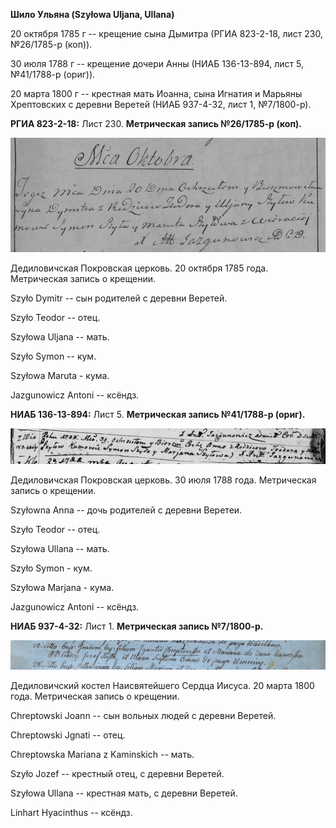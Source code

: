 **Шило Ульяна (Szyłowa Uljana, Ullana)**

20 октября 1785 г -- крещение сына Дымитра (РГИА 823-2-18, лист 230,
№26/1785-р (коп)).

30 июля 1788 г -- крещение дочери Анны (НИАБ 136-13-894, лист 5,
№41/1788-р (ориг)).

20 марта 1800 г -- крестная мать Иоанна, сына Игнатия и Марьяны
Хрептовских с деревни Веретей (НИАБ 937-4-32, лист 1, №7/1800-р).

**РГИА 823-2-18:** Лист 230. **Метрическая запись №26/1785-р (коп).**

![](./media/746990b976819f99a6fe95a39121027f60576129.png)

Дедиловичская Покровская церковь. 20 октября 1785 года. Метрическая
запись о крещении.

Szyło Dymitr -- сын родителей с деревни Веретей.

Szyło Teodor -- отец.

Szyłowa Uljana -- мать.

Szyło Symon -- кум.

Szyłowa Maruta - кума.

Jazgunowicz Antoni -- ксёндз.

**НИАБ 136-13-894:** Лист 5. **Метрическая запись №41/1788-р (ориг).**

![](./media/695c48c64107638984a479563ee8067d746e5433.png)

Дедиловичская Покровская церковь. 30 июля 1788 года. Метрическая запись
о крещении.

Szyłowna Anna -- дочь родителей с деревни Веретеи.

Szyło Teodor -- отец.

Szyłowa Ullana -- мать.

Szyło Symon - кум.

Szyłowa Marjana - кума.

Jazgunowicz Antoni -- ксёндз.

**НИАБ 937-4-32:** Лист 1. **Метрическая запись №7/1800-р.**

![](./media/da6e18f39f3d9518e66382ab74fe846d1f0d59ae.png)

Дедиловичский костел Наисвятейшего Сердца Иисуса. 20 марта 1800 года.
Метрическая запись о крещении.

Chreptowski Joann -- сын вольных людей с деревни Веретей.

Chreptowski Jgnati -- отец.

Chreptowska Mariana z Kaminskich -- мать.

Szyło Jozef -- крестный отец, с деревни Веретей.

Szyłowa Ullana -- крестная мать, с деревни Веретей.

Linhart Hyacinthus -- ксёндз.
